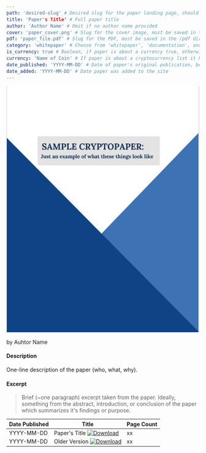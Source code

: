 ```yaml
---
path: 'desired-slug' # Desired slug for the paper landing page, should be based on the paper title and similar to the markdown file name
title: 'Paper's Title' # Full paper title
author: 'Author Name' # Omit if no author name provided
cover: 'paper_cover.png' # Slug for the cover image, must be saved in the /covers directory at the site root
pdf: 'paper_file.pdf' # Slug for the PDF, must be saved in the /pdf directory at the site root
category: 'whitepaper' # Choose from 'whitepaper', 'documentation', and 'research'
is_currency: true # Boolean, if paper is about a currency true, otherwise false
currency: 'Name of Coin' # If paper is about a cryptocurrency list it here, otherwise omit
date_published: 'YYYY-MM-DD' # Date of paper's original publication, be precise as possible, if no date know put unknown
date_added: 'YYYY-MM-DD' # Date paper was added to the site
---
```


[![Cover of the Paper](/covers/paper_cover.png)](/pdf/paper_file.pdf)

by Auhtor Name

#### Description
One-line description of the paper (who, what, why).

#### Excerpt
> Brief (~one paragraph) excerpt taken from the paper. Ideally, something from the abstract, introduction, or conclusion of the paper which summarizes it's findings or purpose.

Date Published | Title                                                                          | Page Count
---------------|--------------------------------------------------------------------------------|------------
YYYY-MM-DD     | Paper's Title [![Download](/assets/download_cloud.svg)](/pdf/paper_file.pdf)   | xx
YYYY-MM-DD     | Older Version [![Download](/assets/download_cloud.svg)](/pdf/paper_file_2.pdf) | xx

